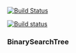 [![Build Status](https://travis-ci.org/A-Kod/BinarySearchTree.svg?branch=master)](https://travis-ci.org/A-Kod/BinarySearchTree)

[![Build status](https://ci.appveyor.com/api/projects/status/yo2ocyf9fiu446w0?svg=true)](https://ci.appveyor.com/project/A-Kod/binarysearchtree)




### BinarySearchTree
